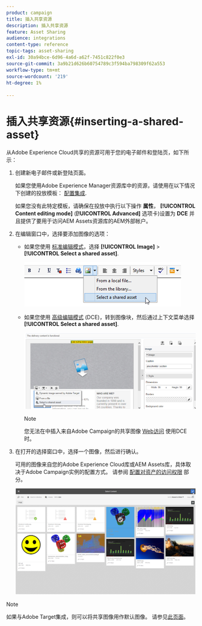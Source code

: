 ```yaml
---
product: campaign
title: 插入共享资源
description: 插入共享资源
feature: Asset Sharing
audience: integrations
content-type: reference
topic-tags: asset-sharing
exl-id: 30a94bce-6d96-4a6d-a62f-7451c822f0e3
source-git-commit: 3a9b21d626b60754789c3f594ba798309f62a553
workflow-type: tm+mt
source-wordcount: '219'
ht-degree: 1%

---
```


# 插入共享资源{#inserting-a-shared-asset}

从Adobe Experience Cloud共享的资源可用于您的电子邮件和登陆页，如下所示：

1. 创建新电子邮件或新登陆页面。

   如果您使用Adobe Experience Manager资源库中的资源，请使用在以下情况下创建的投放模板： [配置集成](../../integrations/using/configuring-access-to-assets.md#integrating-with-aem-assets).

   如果您没有此特定模板，请确保在投放中执行以下操作 **属性**， **[!UICONTROL Content editing mode]** (**[!UICONTROL Advanced]** 选项卡)设置为 **DCE** 并且提供了要用于访问AEM Assets资源库的AEM外部帐户。

1. 在编辑窗口中，选择要添加图像的选项：

   * 如果您使用 [标准编辑模式](../../delivery/using/defining-the-email-content.md#adding-images)，选择 **[!UICONTROL Image]** > **[!UICONTROL Select a shared asset]**.

     ![](assets/dam_insert_image_standard.png)

   * 如果您使用 [高级编辑模式](../../web/using/about-campaign-html-editor.md) (DCE)，转到图像块，然后通过上下文菜单选择 **[!UICONTROL Select a shared asset]**.

     ![](assets/dam_insert_image_dce.png)

     >[!NOTE]
     >
     >您无法在中插入来自Adobe Campaign的共享图像 [Web访问](../../platform/using/adobe-campaign-workspace.md#console-and-web-access) 使用DCE时。

1. 在打开的选择窗口中，选择一个图像，然后进行确认。

   可用的图像来自您的Adobe Experience Cloud库或AEM Assets库，具体取决于Adobe Campaign实例的配置方式。 请参阅 [配置对资产的访问权限](../../integrations/using/configuring-access-to-assets.md) 部分。

   ![](assets/dam_shared_image_selection.png)

>[!NOTE]
>
>如果与Adobe Target集成，则可以将共享图像用作默认图像。 请参见[此页面](../../integrations/using/integrating-with-adobe-target.md)。
